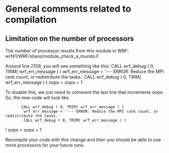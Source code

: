# General comments related to compilation

## Limitation on the number of processors
The number of processor results from this module in WRF: wrf41/WRF/share/module_check_a_mundo.F

Around line 2109, you will see something like this: 
           CALL wrf_debug ( 0, TRIM( wrf_err_message ) )
            wrf_err_message = '--- ERROR: Reduce the MPI rank count, or redistribute the tasks.'
            CALL wrf_debug ( 0, TRIM( wrf_err_message ) )
            oops = oops + 1

To disable this, we just need to comment the last line that increments oops. So, the new code will look like

           CALL wrf_debug ( 0, TRIM( wrf_err_message ) )
            wrf_err_message = '--- ERROR: Reduce the MPI rank count, or redistribute the tasks.'
            CALL wrf_debug ( 0, TRIM( wrf_err_message ) )
!            oops = oops + 1

Recompile your code with this change and then you should be able to use more processors for your future runs. 
